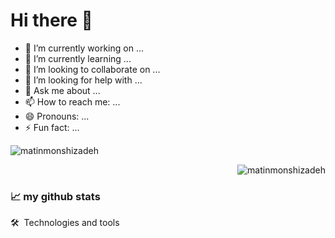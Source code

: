 # Hi there 👋

- 🔭 I’m currently working on ...
- 🌱 I’m currently learning ...
- 👯 I’m looking to collaborate on ...
- 🤔 I’m looking for help with ...
- 💬 Ask me about ...
- 📫 How to reach me: ...
- 😄 Pronouns: ...
- ⚡ Fun fact: ...



<p align="left"> <img src="https://github-readme-stats.vercel.app/api?username=matinmonshizadeh&show_icons=true&theme=gotham&include_all_commits=true&border_radius=20px" alt="matinmonshizadeh" /> <p align="right"> 
 <img src="https://github-readme-stats.vercel.app/api/top-langs/?username=matinmonshizadeh&langs_count=8&layout=compact&theme=gotham&border_radius=20px" alt="matinmonshizadeh" />
  

  
<h3>📈 my github stats</h3>
    <div
      style="

      "
    >
      <img
        align="left"
        src="https://github-readme-stats.vercel.app/api?username=matinmonshizadeh&show_icons=true&theme=gotham&include_all_commits=true&border_radius=20px"
        alt="matinmonshizadeh"
      />
      <img
        align="right"
        src="https://github-readme-stats.vercel.app/api/top-langs/?username=matinmonshizadeh&langs_count=8&layout=compact&theme=gotham&border_radius=20px"
      />
    </div>


  
  
  
  
### 🛠  Technologies and tools
 
